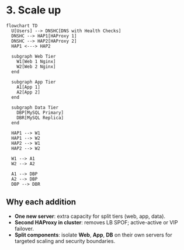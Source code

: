 # 3. Scale up

```mermaid
flowchart TD
  U[Users] --> DNSHC[DNS with Health Checks]
  DNSHC --> HAP1[HAProxy 1]
  DNSHC --> HAP2[HAProxy 2]
  HAP1 <---> HAP2

  subgraph Web Tier
    W1[Web 1 Nginx]
    W2[Web 2 Nginx]
  end

  subgraph App Tier
    A1[App 1]
    A2[App 2]
  end

  subgraph Data Tier
    DBP[MySQL Primary]
    DBR[MySQL Replica]
  end

  HAP1 --> W1
  HAP1 --> W2
  HAP2 --> W1
  HAP2 --> W2

  W1 --> A1
  W2 --> A2

  A1 --> DBP
  A2 --> DBP
  DBP --> DBR
```

## Why each addition
- **One new server**: extra capacity for split tiers (web, app, data).
- **Second HAProxy in cluster**: removes LB SPOF; active-active or VIP failover.
- **Split components**: isolate **Web**, **App**, **DB** on their own servers for targeted scaling and security boundaries.


